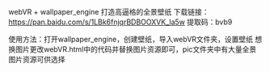webVR + wallpaper_engine 打造高逼格的全景壁纸
下载链接：https://pan.baidu.com/s/1LBk6fnjqrBDBOOXVK_la5w
提取码：bvb9 

使用方法：打开wallpaper_engine，创建壁纸，导入webVR文件夹，设置壁纸
想换图片更改webVR.html中的代码并替换图片资源即可，pic文件夹中有大量全景图片资源可供选择
